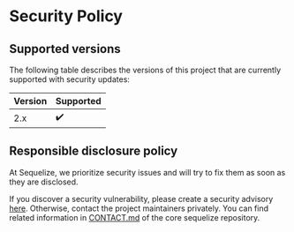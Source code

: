 # Security Policy

## Supported versions

The following table describes the versions of this project that are currently supported with security updates:

| Version | Supported          |
| ------- | ------------------ |
| 2.x     | :heavy_check_mark: |

## Responsible disclosure policy

At Sequelize, we prioritize security issues and will try to fix them as soon as they are disclosed.

If you discover a security vulnerability, please create a security advisory [here](https://github.com/sequelize/sequelize-typescript/security/advisories/new).
Otherwise, contact the project maintainers privately. You can find related information in [CONTACT.md](https://github.com/sequelize/sequelize/blob/main/CONTACT.md) of the core sequelize repository.
